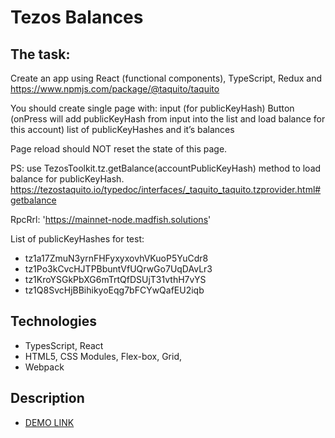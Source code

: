 # Tezos Balances

## The task:

Create an app using React (functional components), TypeScript, Redux and https://www.npmjs.com/package/@taquito/taquito

You should create single page with:
input (for publicKeyHash)
Button (onPress will add publicKeyHash from input into the list and load balance for this account)
list of publicKeyHashes and it’s balances

Page reload should NOT reset the state of this page. 

PS: use TezosToolkit.tz.getBalance(accountPublicKeyHash) method to load balance for publicKeyHash. https://tezostaquito.io/typedoc/interfaces/_taquito_taquito.tzprovider.html#getbalance

RpcRrl: 'https://mainnet-node.madfish.solutions'

List of publicKeyHashes for test: 

- tz1a17ZmuN3yrnFHFyxyxovhVKuoP5YuCdr8 
- tz1Po3kCvcHJTPBbuntVfUQrwGo7UqDAvLr3 
- tz1KroYSGkPbXG6mTrtQfDSUjT31vthH7vYS 
- tz1Q8SvcHjBBihikyoEqg7bFCYwQafEU2iqb

## Technologies

- TypesScript, React
- HTML5, CSS Modules, Flex-box, Grid,
- Webpack

## Description
- [DEMO LINK](https://herkoss.github.io/tezos-balance/)
